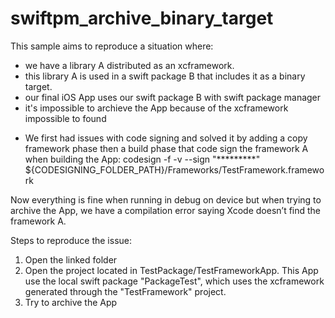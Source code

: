 # swiftpm_archive_binary_target

This sample aims to reproduce a situation where:
* we have a library A distributed as an xcframework.
* this library A is used in a swift package B that includes it as a binary target.
* our final iOS App uses our swift package B with swift package manager
* it's impossible to archieve the App because of the xcframework impossible to found

- We first had issues with code signing and solved it by adding a copy framework phase then a build phase that code sign the framework A when building the App:
codesign -f -v --sign "*********" ${CODESIGNING_FOLDER_PATH}/Frameworks/TestFramework.framework

Now everything is fine when running in debug on device but when trying to archive the App, we have a compilation error saying Xcode doesn’t find the framework A.

Steps to reproduce the issue:
1. Open the linked folder
2. Open the project located in TestPackage/TestFrameworkApp. This App use the local swift package "PackageTest", which uses the xcframework generated through the "TestFramework" project.
3. Try to archive the App
